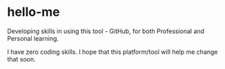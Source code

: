 # hello-me

Developing skills in using this tool - GitHub, for both Professional and Personal learning.

I have zero coding skills. I hope that this platform/tool will help me change that soon.
